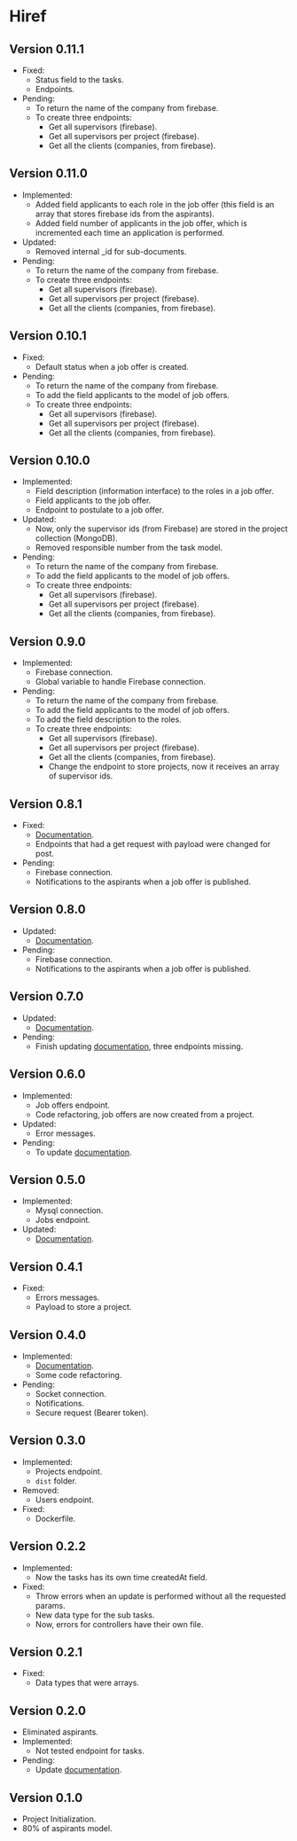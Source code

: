 # Hiref

## Version 0.11.1

- Fixed:
  - Status field to the tasks.
  - Endpoints.
- Pending:
  - To return the name of the company from firebase.
  - To create three endpoints:
    - Get all supervisors (firebase).
    - Get all supervisors per project (firebase).
    - Get all the clients (companies, from firebase).

## Version 0.11.0

- Implemented:
  - Added field applicants to each role in the job offer (this field is an array that stores firebase ids from the aspirants).
  - Added field number of applicants in the job offer, which is incremented each time an application is performed.
- Updated:
  - Removed internal \_id for sub-documents.
- Pending:
  - To return the name of the company from firebase.
  - To create three endpoints:
    - Get all supervisors (firebase).
    - Get all supervisors per project (firebase).
    - Get all the clients (companies, from firebase).

## Version 0.10.1

- Fixed:
  - Default status when a job offer is created.
- Pending:
  - To return the name of the company from firebase.
  - To add the field applicants to the model of job offers.
  - To create three endpoints:
    - Get all supervisors (firebase).
    - Get all supervisors per project (firebase).
    - Get all the clients (companies, from firebase).

## Version 0.10.0

- Implemented:
  - Field description (information interface) to the roles in a job offer.
  - Field applicants to the job offer.
  - Endpoint to postulate to a job offer.
- Updated:
  - Now, only the supervisor ids (from Firebase) are stored in the project collection (MongoDB).
  - Removed responsible number from the task model.
- Pending:
  - To return the name of the company from firebase.
  - To add the field applicants to the model of job offers.
  - To create three endpoints:
    - Get all supervisors (firebase).
    - Get all supervisors per project (firebase).
    - Get all the clients (companies, from firebase).

## Version 0.9.0

- Implemented:
  - Firebase connection.
  - Global variable to handle Firebase connection.
- Pending:
  - To return the name of the company from firebase.
  - To add the field applicants to the model of job offers.
  - To add the field description to the roles.
  - To create three endpoints:
    - Get all supervisors (firebase).
    - Get all supervisors per project (firebase).
    - Get all the clients (companies, from firebase).
    - Change the endpoint to store projects, now it receives an array of supervisor ids.

## Version 0.8.1

- Fixed:
  - [Documentation](https://github.com/AnthonyLzq/Hiref#readme).
  - Endpoints that had a get request with payload were changed for post.
- Pending:
  - Firebase connection.
  - Notifications to the aspirants when a job offer is published.

## Version 0.8.0

- Updated:
  - [Documentation](https://github.com/AnthonyLzq/Hiref#readme).
- Pending:
  - Firebase connection.
  - Notifications to the aspirants when a job offer is published.

## Version 0.7.0

- Updated:
  - [Documentation](https://github.com/AnthonyLzq/Hiref#readme).
- Pending:
  - Finish updating [documentation](https://github.com/AnthonyLzq), three endpoints missing.

## Version 0.6.0

- Implemented:
  - Job offers endpoint.
  - Code refactoring, job offers are now created from a project.
- Updated:
  - Error messages.
- Pending:
  - To update [documentation](https://github.com/AnthonyLzq/Hiref#readme).

## Version 0.5.0

- Implemented:
  - Mysql connection.
  - Jobs endpoint.
- Updated:
  - [Documentation](https://github.com/AnthonyLzq/Hiref#readme).

## Version 0.4.1

- Fixed:
  - Errors messages.
  - Payload to store a project.

## Version 0.4.0

- Implemented:
  - [Documentation](https://github.com/AnthonyLzq/Hiref#readme).
  - Some code refactoring.
- Pending:
  - Socket connection.
  - Notifications.
  - Secure request (Bearer token).

## Version 0.3.0

- Implemented:
  - Projects endpoint.
  - `dist` folder.
- Removed:
  - Users endpoint.
- Fixed:
  - Dockerfile.

## Version 0.2.2

- Implemented:
  - Now the tasks has its own time createdAt field.
- Fixed:
  - Throw errors when an update is performed without all the requested params.
  - New data type for the sub tasks.
  - Now, errors for controllers have their own file.

## Version 0.2.1

- Fixed:
  - Data types that were arrays.

## Version 0.2.0

- Eliminated aspirants.
- Implemented:
  - Not tested endpoint for tasks.
- Pending:
  - Update [documentation](https://github.com/AnthonyLzq/Hiref#readme).

## Version 0.1.0

- Project Initialization.
- 80% of aspirants model.
